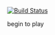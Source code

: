 [![Build Status](https://travis-ci.org/oscar-raig/kataxavigost.svg?branch=master)](https://travis-ci.org/oscar-raig/kataxavigost)


begin to play

